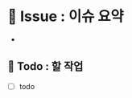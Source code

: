 # 🍎 Issue : 이슈 요약

<!-- N차 과제에 대해 설명해주세요. -->
- 

## 📝 Todo : 할 작업

<!-- 해야 할 일을 적어주세요. -->

- [ ] todo
